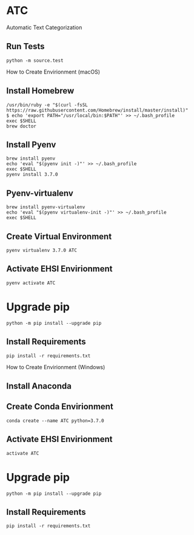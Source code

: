 # ATC
Automatic Text Categorization

## Run Tests
```
python -m source.test
```

How to Create Envirionment (macOS)

## Install Homebrew
```
/usr/bin/ruby -e "$(curl -fsSL https://raw.githubusercontent.com/Homebrew/install/master/install)"
$ echo 'export PATH="/usr/local/bin:$PATH"' >> ~/.bash_profile
exec $SHELL
brew doctor
```
## Install Pyenv
```
brew install pyenv
echo 'eval "$(pyenv init -)"' >> ~/.bash_profile
exec $SHELL
pyenv install 3.7.0
```
## Pyenv-virtualenv
```
brew install pyenv-virtualenv
echo 'eval "$(pyenv virtualenv-init -)"' >> ~/.bash_profile
exec $SHELL
```
## Create Virtual Environment
```
pyenv virtualenv 3.7.0 ATC
```
## Activate EHSI Envirionment
```
pyenv activate ATC
```
# Upgrade pip
```
python -m pip install --upgrade pip
```
## Install Requirements
```
pip install -r requirements.txt
```

How to Create Envirionment (Windows)

## Install Anaconda

## Create Conda Envirionment
```
conda create --name ATC python=3.7.0
```
## Activate EHSI Envirionment
```
activate ATC
```
# Upgrade pip
```
python -m pip install --upgrade pip
```
## Install Requirements
```
pip install -r requirements.txt
```